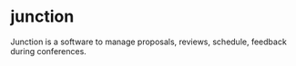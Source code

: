 junction
========

Junction is a software to manage proposals, reviews, schedule, feedback during conferences.
